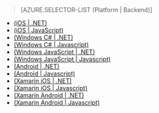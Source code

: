 > [AZURE.SELECTOR-LIST (Platform | Backend)]
- [(iOS | .NET)](/ja-jp/documentation/articles/mobile-services-dotnet-backend-ios-get-started-push/)
- [(iOS | JavaScript)](/ja-jp/documentation/articles/mobile-services-javascript-backend-ios-get-started-push/)
- [(Windows C# | .NET)](/ja-jp/documentation/articles/mobile-services-dotnet-backend-windows-universal-dotnet-get-started-push/)
- [(Windows C# | Javascript)](/ja-jp/documentation/articles/mobile-services-javascript-backend-windows-universal-dotnet-get-started-push/)
- [(Windows JavaScript | .NET)](/ja-jp/documentation/articles/mobile-services-dotnet-backend-windows-universal-javascript-get-started-push/)
- [(Windows JavaScript | Javascript)](/ja-jp/documentation/articles/mobile-services-javascript-backend-windows-universal-javascript-get-started-push/)
- [(Android | .NET)](/ja-jp/documentation/articles/mobile-services-dotnet-backend-android-get-started-push/)
- [(Android | Javascript)](/ja-jp/documentation/articles/mobile-services-javascript-backend-android-get-started-push/)
- [(Xamarin iOS | .NET)](/ja-jp/documentation/articles/mobile-services-dotnet-backend-xamarin-ios-get-started-push/)
- [(Xamarin iOS | Javascript)](/ja-jp/documentation/articles/partner-xamarin-mobile-services-ios-get-started-push/)
- [(Xamarin Android | .NET)](/ja-jp/documentation/articles/mobile-services-dotnet-backend-xamarin-android-get-started-push/)
- [(Xamarin Android | Javascript)](/ja-jp/documentation/articles/partner-xamarin-mobile-services-android-get-started-push/)


<!--HONumber=42-->
